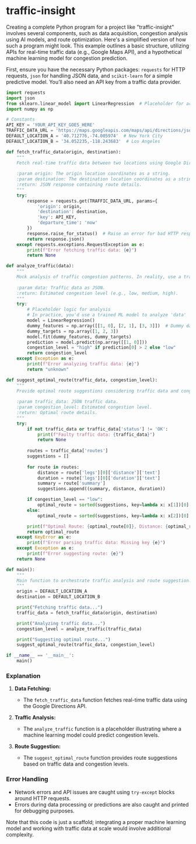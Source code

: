 # traffic-insight

Creating a complete Python program for a project like "traffic-insight" involves several components, such as data acquisition, congestion analysis using AI models, and route optimization. Here's a simplified version of how such a program might look. This example outlines a basic structure, utilizing APIs for real-time traffic data (e.g., Google Maps API), and a hypothetical machine learning model for congestion prediction.

First, ensure you have the necessary Python packages: `requests` for HTTP requests, `json` for handling JSON data, and `scikit-learn` for a simple predictive model. You’ll also need an API key from a traffic data provider.

```python
import requests
import json
from sklearn.linear_model import LinearRegression  # Placeholder for actual model
import numpy as np

# Constants
API_KEY = 'YOUR_API_KEY_GOES_HERE'
TRAFFIC_DATA_URL = 'https://maps.googleapis.com/maps/api/directions/json'
DEFAULT_LOCATION_A = '40.712776,-74.005974'  # New York City
DEFAULT_LOCATION_B = '34.052235,-118.243683'  # Los Angeles

def fetch_traffic_data(origin, destination):
    """
    Fetch real-time traffic data between two locations using Google Directions API.
    
    :param origin: The origin location coordinates as a string.
    :param destination: The destination location coordinates as a string.
    :return: JSON response containing route details.
    """
    try:
        response = requests.get(TRAFFIC_DATA_URL, params={
            'origin': origin,
            'destination': destination,
            'key': API_KEY,
            'departure_time': 'now'
        })
        response.raise_for_status()  # Raise an error for bad HTTP responses
        return response.json()
    except requests.exceptions.RequestException as e:
        print(f"Error fetching traffic data: {e}")
        return None

def analyze_traffic(data):
    """
    Mock analysis of traffic congestion patterns. In reality, use a trained model.
    
    :param data: Traffic data as JSON.
    :return: Estimated congestion level (e.g., low, medium, high).
    """
    try:
        # Placeholder logic for analysis
        # In practice, you'd use a trained ML model to analyze 'data'
        model = LinearRegression()
        dummy_features = np.array([[1, 0], [2, 1], [3, 3]])  # Dummy data
        dummy_targets = np.array([1, 2, 3])
        model.fit(dummy_features, dummy_targets)
        prediction = model.predict(np.array([[1, 0]]))
        congestion_level = "high" if prediction[0] > 2 else "low"
        return congestion_level
    except Exception as e:
        print(f"Error analyzing traffic data: {e}")
        return "unknown"

def suggest_optimal_route(traffic_data, congestion_level):
    """
    Provide optimal route suggestions considering traffic data and congestion level.
    
    :param traffic_data: JSON traffic data.
    :param congestion_level: Estimated congestion level.
    :return: Optimal route details.
    """
    try:
        if not traffic_data or traffic_data['status'] != 'OK':
            print(f"Faulty traffic data: {traffic_data}")
            return None
        
        routes = traffic_data['routes']
        suggestions = []
        
        for route in routes:
            distance = route['legs'][0]['distance']['text']
            duration = route['legs'][0]['duration']['text']
            summary = route['summary']
            suggestions.append((summary, distance, duration))

        if congestion_level == "low":
            optimal_route = sorted(suggestions, key=lambda x: x[1])[0]
        else:
            optimal_route = sorted(suggestions, key=lambda x: x[2])[0]

        print(f"Optimal Route: {optimal_route[0]}, Distance: {optimal_route[1]}, Duration: {optimal_route[2]}")
        return optimal_route
    except KeyError as e:
        print(f"Error parsing traffic data: Missing key {e}")
    except Exception as e:
        print(f"Error suggesting route: {e}")
    return None

def main():
    """
    Main function to orchestrate traffic analysis and route suggestion.
    """
    origin = DEFAULT_LOCATION_A
    destination = DEFAULT_LOCATION_B

    print("Fetching traffic data...")
    traffic_data = fetch_traffic_data(origin, destination)

    print("Analyzing traffic data...")
    congestion_level = analyze_traffic(traffic_data)

    print("Suggesting optimal route...")
    suggest_optimal_route(traffic_data, congestion_level)

if __name__ == '__main__':
    main()
```

### Explanation
1. **Data Fetching:**
   - The `fetch_traffic_data` function fetches real-time traffic data using the Google Directions API.

2. **Traffic Analysis:**
   - The `analyze_traffic` function is a placeholder illustrating where a machine learning model could predict congestion levels.

3. **Route Suggestion:**
   - The `suggest_optimal_route` function provides route suggestions based on traffic data and congestion levels.

### Error Handling
- Network errors and API issues are caught using `try-except` blocks around HTTP requests.
- Errors during data processing or predictions are also caught and printed for debugging purposes.

Note that this code is just a scaffold; integrating a proper machine learning model and working with traffic data at scale would involve additional complexity.